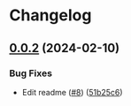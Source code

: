 # Changelog

## [0.0.2](https://github.com/henrihapponen/docxedit/compare/0.0.1...v0.0.2) (2024-02-10)


### Bug Fixes

* Edit readme ([#8](https://github.com/henrihapponen/docxedit/issues/8)) ([51b25c6](https://github.com/henrihapponen/docxedit/commit/51b25c692e69016d80d9207c021f5921d2e7b1aa))
